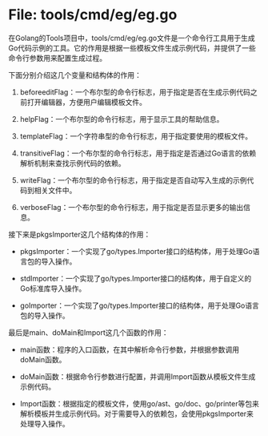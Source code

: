 # File: tools/cmd/eg/eg.go

在Golang的Tools项目中，tools/cmd/eg/eg.go文件是一个命令行工具用于生成Go代码示例的工具。它的作用是根据一些模板文件生成示例代码，并提供了一些命令行参数用来配置生成过程。

下面分别介绍这几个变量和结构体的作用：

1. beforeeditFlag：一个布尔型的命令行标志，用于指定是否在生成示例代码之前打开编辑器，方便用户编辑模板文件。

2. helpFlag：一个布尔型的命令行标志，用于显示工具的帮助信息。

3. templateFlag：一个字符串型的命令行标志，用于指定要使用的模板文件。

4. transitiveFlag：一个布尔型的命令行标志，用于指定是否通过Go语言的依赖解析机制来查找示例代码的依赖。

5. writeFlag：一个布尔型的命令行标志，用于指定是否自动写入生成的示例代码到相关文件中。

6. verboseFlag：一个布尔型的命令行标志，用于指定是否显示更多的输出信息。

接下来是pkgsImporter这几个结构体的作用：

- pkgsImporter：一个实现了go/types.Importer接口的结构体，用于处理Go语言包的导入操作。

- stdImporter：一个实现了go/types.Importer接口的结构体，用于自定义的Go标准库导入操作。

- goImporter：一个实现了go/types.Importer接口的结构体，用于处理Go语言包的导入操作。

最后是main、doMain和Import这几个函数的作用：

- main函数：程序的入口函数，在其中解析命令行参数，并根据参数调用doMain函数。

- doMain函数：根据命令行参数进行配置，并调用Import函数从模板文件生成示例代码。

- Import函数：根据指定的模板文件，使用go/ast、go/doc、go/printer等包来解析模板并生成示例代码。对于需要导入的依赖包，会使用pkgsImporter来处理导入操作。


